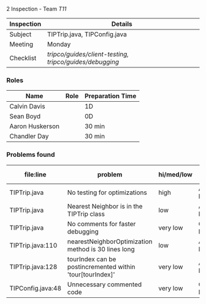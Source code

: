 2 Inspection - Team *T11* 
 
| Inspection | Details |
| ----- | ----- |
| Subject | TIPTrip.java, TIPConfig.java |
| Meeting | Monday |
| Checklist | *tripco/guides/client-testing, tripco/guides/debugging* |

### Roles

| Name | Role |Preparation Time |
| ---- | ---- | ---- |
| Calvin Davis |  | 1D |
| Sean Boyd |  | 0D |
| Aaron Huskerson |  | 30 min |
| Chandler Day |  | 30 min |

### Problems found

| file:line | problem | hi/med/low | who found | github#  |
|---|---|---|---|---|
| TIPTrip.java | No testing for optimizations | high | Aaron Huskerson | TBD |
| TIPTrip.java | Nearest Neighbor is in the TIPTrip class | low | Aaron Huskerson | TBD  |
| TIPTrip.java | No comments for faster debugging | very low | Chandler Day | TBD |
| TIPTrip.java:110 | nearestNeighborOptimization method is 30 lines long | low | Aaron Huskerson | TBD |
| TIPTrip.java:128 | tourIndex can be postincremented within 'tour[tourIndex]' | very low | Aaron Huskerson | TBD |
| TIPConfig.java:48 | Unnecessary commented code | very low | Chandler Day | TBD |
